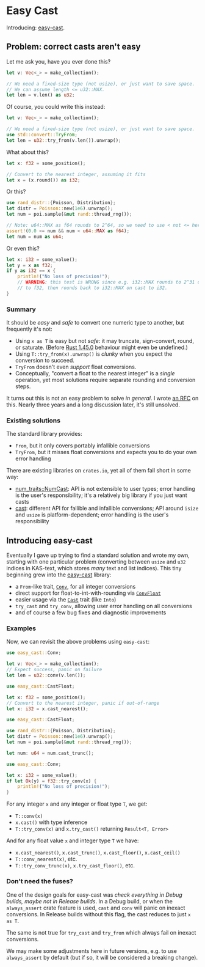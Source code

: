 # Easy Cast

Introducing: [easy-cast].

## Problem: correct casts aren't easy

Let me ask you, have you ever done this?
```rust
let v: Vec<_> = make_collection();

// We need a fixed-size type (not usize), or just want to save space.
// We can assume length <= u32::MAX.
let len = v.len() as u32;
```
Of course, you could write this instead:
```rust
let v: Vec<_> = make_collection();

// We need a fixed-size type (not usize), or just want to save space.
use std::convert::TryFrom;
let len = u32::try_from(v.len()).unwrap();
```

What about this?
```rust
let x: f32 = some_position();

// Convert to the nearest integer, assuming it fits
let x = (x.round()) as i32;
```

Or this?
```rust
use rand_distr::{Poisson, Distribution};
let distr = Poisson::new(1e6).unwrap();
let num = poi.sample(&mut rand::thread_rng());

// Note: u64::MAX as f64 rounds to 2^64, so we need to use < not <= here!
assert!(0.0 <= num && num < u64::MAX as f64);
let num = num as u64;
```

Or even this?
```rust
let x: i32 = some_value();
let y = x as f32;
if y as i32 == x {
    println!("No loss of precision!");
    // WARNING: this test is WRONG since e.g. i32::MAX rounds to 2^31 on cast
    // to f32, then rounds back to i32::MAX on cast to i32.
}
```

### Summary

It should be *easy* and *safe* to convert one numeric type to
another, but frequently it's not:

-   Using `x as T` is easy but not *safe*: it may truncate, sign-convert, round,
    or saturate. (Before [Rust 1.45.0] behaviour might even be undefined.)
-   Using `T::try_from(x).unwrap()` is *clunky* when you expect the conversion
    to succeed.
-   `TryFrom` doesn't even *support* float conversions.
-   Conceptually, "convert a float to the nearest integer" is a *single*
    operation, yet most solutions require separate rounding and conversion steps.

It turns out this is not an easy problem to solve *in general*. I wrote
[an RFC](https://github.com/rust-lang/rfcs/pull/2484) on this. Nearly three
years and a long discussion later, it's still unsolved.

### Existing solutions

The standard library provides:

-   `From`, but it only covers portably infallible conversions
-   `TryFrom`, but it misses float conversions and expects you to do your own
    error handling

There are existing libraries on `crates.io`, yet all of them fall short in some way:

-   [num_traits::NumCast](https://docs.rs/num-traits/0.2.14/num_traits/cast/trait.NumCast.html):
    API is not extensible to user types; error handling is the user's responsibility;
    it's a relatively big library if you just want casts
-   [cast](https://docs.rs/cast/): different API for fallible and infallible
    conversions; API around `isize` and `usize` is platform-dependent;
    error handling is the user's responsibility

[Rust 1.45.0]: https://github.com/rust-lang/rust/blob/stable/RELEASES.md#version-1450-2020-07-16


## Introducing easy-cast

Eventually I gave up trying to find a standard solution and wrote my own,
starting with one particular problem (converting between `usize` and `u32`
indices in KAS-text, which stores *many* text and list indices). This tiny
beginning grew into the [easy-cast] library:

-   a `From`-like trait, [`Conv`], for all integer conversions
-   direct support for float-to-int-with-rounding via [`ConvFloat`]
-   easier usage via the [`Cast`] trait (like `Into`)
-   `try_cast` and `try_conv`, allowing user error handling on all conversions
-   and of course a few bug fixes and diagnostic improvements

### Examples

Now, we can revisit the above problems using `easy-cast`:

```rust
use easy_cast::Conv;

let v: Vec<_> = make_collection();
// Expect success, panic on failure
let len = u32::conv(v.len());
```

```rust
use easy_cast::CastFloat;

let x: f32 = some_position();
// Convert to the nearest integer, panic if out-of-range
let x: i32 = x.cast_nearest();
```

```rust
use easy_cast::CastFloat;

use rand_distr::{Poisson, Distribution};
let distr = Poisson::new(1e6).unwrap();
let num = poi.sample(&mut rand::thread_rng());

let num: u64 = num.cast_trunc();
```

```rust
use easy_cast::Conv;

let x: i32 = some_value();
if let Ok(y) = f32::try_conv(x) {
    println!("No loss of precision!");
}
```

For any integer `x` and any integer or float type `T`, we get:

-   `T::conv(x)`
-   `x.cast()` with type inference
-   `T::try_conv(x)` and `x.try_cast()` returning `Result<T, Error>`

And for any float value `x` and integer type `T` we have:

-   `x.cast_nearest()`, `x.cast_trunc()`, `x.cast_floor()`, `x.cast_ceil()`
-   `T::conv_nearest(x)`, etc.
-   `T::try_conv_trunc(x)`, `x.try_cast_floor()`, etc.

### Don't need the fuses?

One of the design goals for easy-cast was *check everything in Debug builds,
maybe not in Release builds*. In a Debug build, or when the `always_assert`
crate feature is used, `cast` and `conv` will panic on inexact conversions.
In Release builds without this flag, the cast reduces to just `x as T`.

The same is not true for `try_cast` and `try_from` which always fail on
inexact conversions.

We may make some adjustments here in future versions, e.g. to use
`always_assert` by default (but if so, it will be considered a breaking change).


[easy-cast]: https://crates.io/crates/easy-cast
[`Conv`]: https://docs.rs/easy-cast/latest/easy_cast/trait.Conv.html
[`ConvFloat`]: https://docs.rs/easy-cast/latest/easy_cast/trait.ConvFloat.html
[`Cast`]: https://docs.rs/easy-cast/latest/easy_cast/trait.Cast.html
